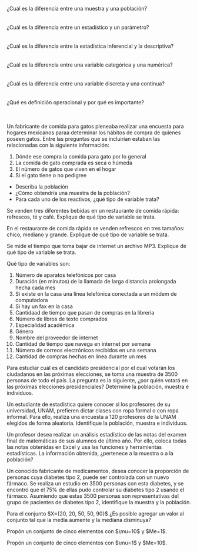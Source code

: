 ¿Cuál es la diferencia entre una muestra y una población?<br><br><br>
¿Cuál es la diferencia entre un estadístico y un parámetro?<br><br><br>
¿Cuál es la diferencia entre la estadística inferencial y la descriptiva?<br><br><br>
¿Cuál es la diferencia entre una variable categórica y una numérica?<br><br><br>
¿Cuál es la diferencia entre una variable discreta y una continua?<br><br><br>
¿Qué es definición operacional y por qué es importante?<br><br><br>

Un fabricante de comida para gatos pleneaba realizar una encuesta para hogares mexicanos paraa determinar los hábitos de compra de quienes poseen gatos. Entre las preguntas que se incluirían estaban las relacionadas  con la siguiente información:
<ol>
  <li>Dónde ese compra la comida para gato por lo general</li>
  <li>La comida de gato comprada es seca o húmeda</li>
  <li>El número de gatos que viven en el hogar</li>
  <li>Si el gato tiene o no pedigree</li>
</ol>
<ul>
  <li>Describa la población</li>
  <li>¿Cómo obtendría una muestra de la población?</li>
  <li>Para cada uno de los reactivos, ¿qué tipo de variable trata?</li>
  </ul>
  
<p> Se venden tres diferentes bebidas en un restaurante de comida rápida: refrescos, té y café. Explique de qué tipo de variable se trata.</p>

<p>En el restaurante de comida rápida se venden refrescos en tres tamaños: chico, mediano y grande. Explique de qué tipo de variable se trata.</p>

<p>Se mide el tiempo que toma bajar de internet un archivo MP3. Explique de qué tipo de variable se trata. </p>

Qué tipo de variables son:
<ol>
  <li>Número de aparatos telefónicos por casa</li>
  <li>Duración (en minutos) de la llamada de larga distancia prolongada hecha cada mes</li>
  <li>Si existe en la casa una línea telefónica conectada a un módem de computadora</li>
  <li>Si hay un fax en la casa</li>
  <li>Cantidaad de tiempo que pasan de compras en la librería</li>
  <li>Número de libros de texto comprados</li>
  <li>Especialidad académica</li>
  <li>Género</li>
  <li>Nombre del proveedor de internet</li>
  <li>Cantidad de tiempo que navega en internet por semana</li>
  <li>Número de correos electrónicos recibidos en una semana</li>
  <li>Cantidad de compras hechas en línea durante un mes</li>
  </ol>
  <p>Para estudiar cuál es el candidato presidencial por el cual votarán los ciudadanos en las próximas elecciones, se toma una muestra de 3500 personas de todo el país. La pregunta es la siguiente, ¿por quién votará en las próximas elecciones presidenciales? Determine la población, muestra e individuos.</p>
  
  <p>Un estudiante de estadística quiere conocer si los profesores de su universidad, UNAM, prefieren dictar clases con ropa formal o con ropa informal. Para ello, realiza una encuesta a 120 profesores de la UNAM elegidos de forma aleatoria. Identifique la población, muestra e individuos.</p>

<p>Un profesor desea realizar un análisis estadístico de las notas del examen final de matemáticas de sus alumnos de último año. Por ello, coloca todas las notas obtenidas en Excel y usa las funciones y herramientas estadísticas. La información obtenida, ¿pertenece a la muestra o a la población?</p>

<p>Un conocido fabricante de medicamentos, desea conocer la proporción de personas cuya diabetes tipo 2, puede ser controlada con un nuevo fármaco. Se realiza un estudio en 3500 personas con esta diabetes, y se encontró que el 75% de ellas pudo controlar su diabetes tipo 2 usando el fármaco. Asumiendo que estas 3500 personas son representativas del grupo de pacientes de diabetes tipo 2, identifique la muestra y la población.</p>

<p> Para el conjunto $X={20, 20, 50, 50, 90}$ ¿Es posible agregar un valor al conjunto tal que la media aumente y la mediana disminuya? </p>
<p> Propón un conjunto de cinco elementos con $\mu=10$ y $Me=1$.
<p> Propón un conjunto de cinco elementos con $\mu=1$ y $Me=10$.
